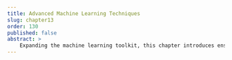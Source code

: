 ```yaml
---
title: Advanced Machine Learning Techniques
slug: chapter13
order: 130
published: false
abstract: >
    Expanding the machine learning toolkit, this chapter introduces ensemble methods, neural networks, and time series forecasting. Readers will gain insights into tackling complex research problems using advanced modeling techniques.
---
```


